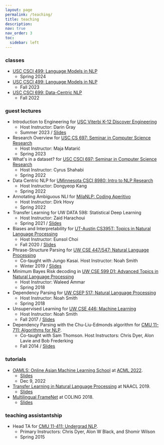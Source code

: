```yaml
---
layout: page
permalink: /teaching/
title: teaching
description:
nav: true
nav_order: 3
toc:
  sidebar: left
---
```


<!-- For now, this page is assumed to be a static description of your courses. You can convert it to a collection similar to `_projects/` so that you can have a dedicated page for each course.

Organize your courses by years, topics, or universities, however you like! -->



### classes

- [USC CSCI 499: Language Models in NLP](https://swabhs.com/sp24-csci499-lm4nlp/)
    * Spring 2024
- [USC CSCI 499: Language Models in NLP](https://swabhs.com/fall23-csci499-lm4nlp/)
    * Fall 2023
- [USC CSCI 699: Data-Centric NLP](http://swabhs.com/csci699-dcnlp/)
    * Fall 2022

### guest lectures


- Introduction to Engineering for [USC Viterbi K-12 Discover Engineering](https://viterbik12.usc.edu/discoverengineering/)
    * Host Instructor: Darin Gray
    * Summer 2023 / [Slides](../assets/pdf/talks/2023-06-nlp-and-lms-viterbi-k-12-intro-to-engg.pdf)
- Research Overview for [USC CS 697: Seminar in Computer Science Research](https://catalogue.usc.edu/preview_course_nopop.php?catoid=12&coid=181925)
    * Host Instructor: Maja Matarić
    * Spring 2023
- What's in a dataset? for [USC CSCI 697: Seminar in Computer Science Research](https://catalogue.usc.edu/preview_course_nopop.php?catoid=12&coid=181925)
    * Host Instructor: Cyrus Shahabi
    * Spring 2022
- Data Centric NLP for [UMinnesota CSCI 8980: Intro to NLP Research](https://dykang.github.io/classes/csci8980/Spring2021/)
    * Host Instructor: Dongyeop Kang
    * Spring 2022
- Annotating Ambiguous NLI for [MilaNLP: Coding Aperitivo](https://milanlproc.github.io/)
    * Host Instructor: Dirk Hovy
    * Spring 2022
- Transfer Learning for UW DATA 598: Statistical Deep Learning
    * Host Instructor: Zaid Harachoui
    * Spring 2021 / [Slides](../assets/pdf/talks/swabha-uw-data-598-tl.pdf)
- Biases and Interpretability for [UT-Austin CS395T: Topics in Natural Language Processing](https://www.cs.utexas.edu/~eunsol/courses/cs395t_fa20/index.html)
    * Host Instructor: Eunsol Choi
    * Fall 2020 / [Slides](../assets/pdf/talks/utaustin-guest-lecture-biases-and-interpretability.pdf)
- Phrase-Structure Parsing for [UW CSE 447/547: Natural Language Processing](https://courses.cs.washington.edu/courses/cse447/19wi/)
    * Co-taught with Jungo Kasai. Host Instructor: Noah Smith
    * Winter 2019 / [Slides](../assets/pdf/talks/uw-cse-447-547m-dependency-syntax-and-parsing.pdf)
- Minimum Bayes Risk decoding in [UW CSE 599 D1: Advanced Topics in Natural Language Processing](https://wammar.github.io/2018sp_uw_cse_599/)
    * Host Instructor: Waleed Ammar
    * Spring 2018
- Dependency Parsing for [UW CSEP 517: Natural Language Processing](https://courses.cs.washington.edu/courses/csep517/18sp/)
    * Host Instructor: Noah Smith
    * Spring 2018
- Unsupervised Learning for [UW CSE 446: Machine Learning](https://courses.cs.washington.edu/courses/cse446/17au/)
    * Host Instructor: Noah Smith
    * Fall 2017 / [Slides](https://courses.cs.washington.edu/courses/cse446/17au/unsup.pdf)
- Dependency Parsing with the Chu-Liu-Edmonds algorithm for [CMU 11-711: Algorithms for NLP](http://demo.clab.cs.cmu.edu/11711fa18/).
    * Co-taught with Sam Thomson. Host Instructors: Chris Dyer, Alon Lavie and Bob Frederking
    * Fall 2014 / [Slides](../assets/pdf/talks/cle.pdf)


### tutorials


- [OAMLS: Online Asian Machine Learning School](https://www.acml-conf.org/2022/oamls.html) at [ACML 2022](https://www.acml-conf.org/2022/index.html).
    * [Slides](https://drive.google.com/file/d/1Wb8jgTpE0FOBjlkZyxRHTfOKwm77mZ-2/view?usp=share_link)
    * Dec 9, 2022
- [Transfer Learning in Natural Language Processing](https://www.aclweb.org/anthology/N19-5004/) at NAACL 2019.
    * [Slides](https://docs.google.com/presentation/d/1fIhGikFPnb7G5kr58OvYC3GN4io7MznnM0aAgadvJfc)
- [Multilingual FrameNet](https://framenet.icsi.berkeley.edu/fndrupal/node/5552/) at COLING 2018.
    * [Slides](https://github.com/swabhs/coling18tutorial/)





### teaching assistantship

- Head TA for [CMU 11-411: Undergrad NLP](http://demo.clab.cs.cmu.edu/NLP/).
    * Primary Instructors: Chris Dyer, Alon W Black, and Shomir Wilson
    * Spring 2015

